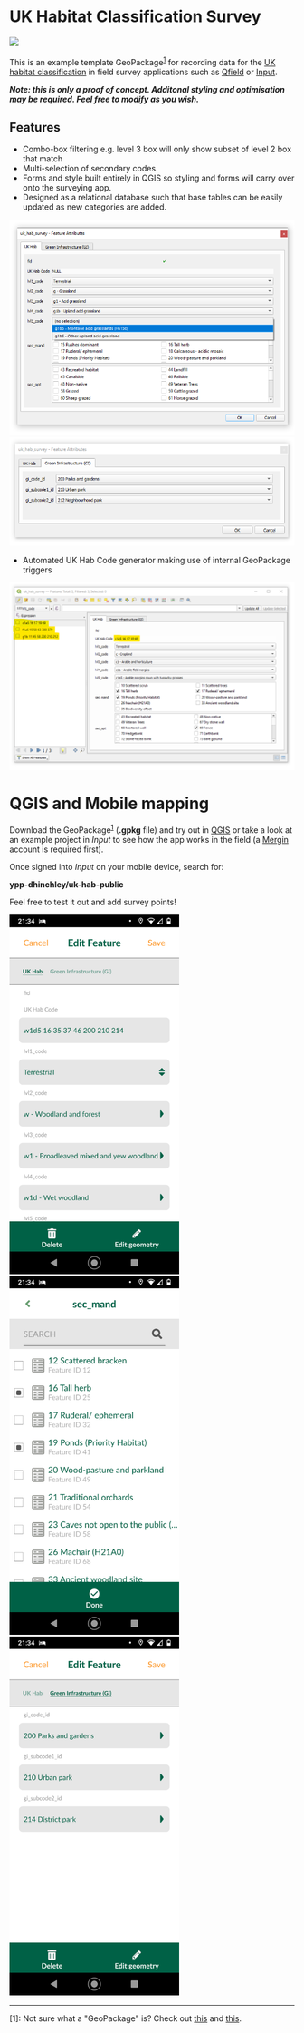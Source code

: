 # UK Habitat Classification Survey

![](https://ukhab.org/wp-content/uploads/2020/08/Logo-ukhab-1-768x304.png)

This is an example template GeoPackage<sup>[1](#f1)</sup> for recording data for the [UK habitat classification](https://ukhab.org/) in field survey applications such as [Qfield](https://qfield.org/) or [Input](https://inputapp.io).

***Note: this is only a proof of concept. Additonal styling and optimisation may be required. Feel free to modify as you wish.***

## Features 

+ Combo-box filtering e.g. level 3 box will only show subset of level 2 box that match
+ Multi-selection of secondary codes.
+ Forms and style built entirely in QGIS so styling and forms will carry over onto the surveying app.
+ Designed as a relational database such that base tables can be easily updated as new categories are added.

![](img/uk_hab_survey_01.png)
![](img/uk_hab_survey_02.png)

+ Automated UK Hab Code generator making use of internal GeoPackage triggers

![](img/uk_hab_survey_03.png)

# QGIS and Mobile mapping

Download the GeoPackage<sup>[1](#f1)</sup> (**.gpkg** file) and try out in [QGIS](https://qgis.org/) or take a look at an example project in *Input* to see how the app works in the field (a [Mergin](https://public.cloudmergin.com) account is required first).  

Once signed into *Input* on your mobile device, search for:

**ypp-dhinchley/uk-hab-public**

Feel free to test it out and add survey points!

<p float="left">
  <img src="img/uk-hab-input-01.png" width="300" />
  <img src="img/uk-hab-input-02.png" width="300" /> 
  <img src="img/uk-hab-input-03.png" width="300" />
</p>

---

<a name="f1">[1]</a>: Not sure what a "GeoPackage" is? Check out [this](https://www.gis-blog.com/geopackage-vs-shapefile/) and [this](http://switchfromshapefile.org/).
